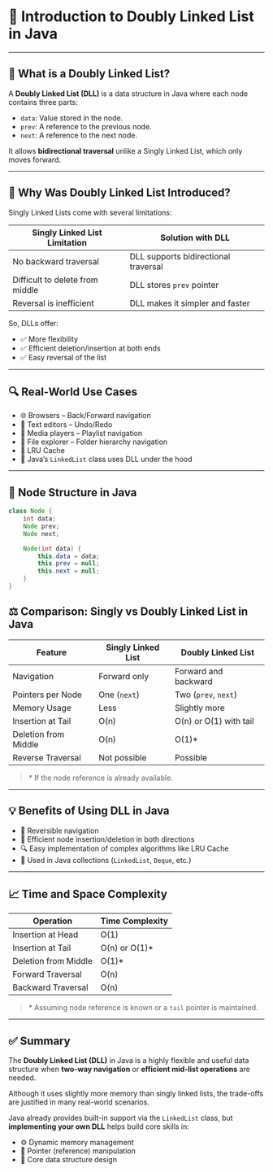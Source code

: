 # 📘 Introduction to Doubly Linked List in Java

---

## 📌 What is a Doubly Linked List?

A **Doubly Linked List (DLL)** is a data structure in Java where each node contains three parts:

- `data`: Value stored in the node.
- `prev`: A reference to the previous node.
- `next`: A reference to the next node.

It allows **bidirectional traversal** unlike a Singly Linked List, which only moves forward.

---

## 🧠 Why Was Doubly Linked List Introduced?

Singly Linked Lists come with several limitations:

| Singly Linked List Limitation        | Solution with DLL                    |
|--------------------------------------|--------------------------------------|
| No backward traversal                | DLL supports bidirectional traversal |
| Difficult to delete from middle      | DLL stores `prev` pointer            |
| Reversal is inefficient              | DLL makes it simpler and faster      |

So, DLLs offer:
- ✅ More flexibility
- ✅ Efficient deletion/insertion at both ends
- ✅ Easy reversal of the list

---

## 🔍 Real-World Use Cases

- 🌐 Browsers – Back/Forward navigation  
- 📝 Text editors – Undo/Redo  
- 🎵 Media players – Playlist navigation  
- 📂 File explorer – Folder hierarchy navigation  
- 🔄 LRU Cache  
- 🧠 Java’s `LinkedList` class uses DLL under the hood

---

## 🧱 Node Structure in Java

```java
class Node {
    int data;
    Node prev;
    Node next;

    Node(int data) {
        this.data = data;
        this.prev = null;
        this.next = null;
    }
}
```

## ⚖️ Comparison: Singly vs Doubly Linked List in Java

| Feature               | Singly Linked List  | Doubly Linked List         |
|-----------------------|---------------------|-----------------------------|
| Navigation            | Forward only        | Forward and backward        |
| Pointers per Node     | One (`next`)        | Two (`prev`, `next`)        |
| Memory Usage          | Less                | Slightly more               |
| Insertion at Tail     | O(n)                | O(n) or O(1) with tail      |
| Deletion from Middle  | O(n)                | O(1)\*                      |
| Reverse Traversal     | Not possible        | Possible                    |

> \* If the node reference is already available.

---

## 💡 Benefits of Using DLL in Java

- 🔁 Reversible navigation  
- 🧩 Efficient node insertion/deletion in both directions  
- 🔍 Easy implementation of complex algorithms like LRU Cache  
- 💼 Used in Java collections (`LinkedList`, `Deque`, etc.)

---

## 📈 Time and Space Complexity

| Operation              | Time Complexity        |
|------------------------|------------------------|
| Insertion at Head      | O(1)                   |
| Insertion at Tail      | O(n) or O(1)\*         |
| Deletion from Middle   | O(1)\*                 |
| Forward Traversal      | O(n)                   |
| Backward Traversal     | O(n)                   |

> \* Assuming node reference is known or a `tail` pointer is maintained.

---

## ✅ Summary

The **Doubly Linked List (DLL)** in Java is a highly flexible and useful data structure when **two-way navigation** or **efficient mid-list operations** are needed.

Although it uses slightly more memory than singly linked lists, the trade-offs are justified in many real-world scenarios.

Java already provides built-in support via the `LinkedList` class, but **implementing your own DLL** helps build core skills in:

- ⚙️ Dynamic memory management  
- 🔗 Pointer (reference) manipulation  
- 🧠 Core data structure design
